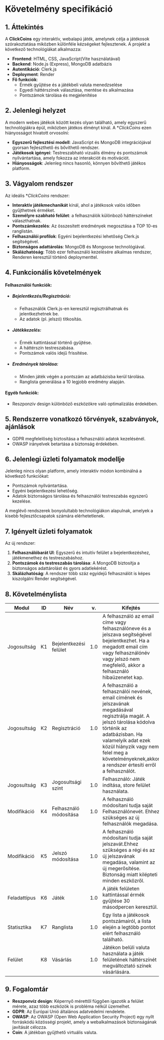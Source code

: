 # Követelmény specifikáció
## 1. Áttekintés
A **ClickCoins** egy interaktív, webalapú játék, amelynek célja a játékosok szórakoztatása miközben különféle kézségeket fejlesztenek. A projekt a következő technológiákat alkalmazza:
- **Frontend**: HTML, CSS, JavaScript(Vite használatával)
- **Backend**: Node.js (Express), MongoDB adatbázis
- **Autentikáció**: Clerk.js
- **Deployment**: Render
- **Fő funkciók**:
    - Érmék gyűjtése és a játékbeli valuta menedzselése
    - Egyedi háttérszínek választása, mentése és alkalmazása
    - Pontszámok tárolása és megjelenítése
## 2. Jelenlegi helyzet
A modern webes játékok között kezés olyan található, amely egyszerű technológiákra épül, miközben játékos élményt kínál. A **ClickCoins* ezen hiányosságot hivatott orvosolni:
- **Egyszerű fejlesztési modell**: JavaScript és MongoDB integrációjával gyorsan fejleszthető és bővíthető rendszer.
- **Játékosok igényei**: Testreszabható vizuális élmény és pontszámok nyilvántartása, amely fokozza az interakciót és motivációt.
- **Hiányosságok**: Jelenleg nincs hasonló, könnyen bővíthető játékos platform.
## 3. Vágyalom rendszer
Az ideális **ClickCoins* rendszer:
- **Interaktív játékmechanikát** kínál, ahol a játékosok valós időben gyűjthetnek érméket.
- **Személyre szabható felület**: a felhasználók különboző háttérszíneket választhatnak.
- **Pontszámkezelés**: Az összesített eredmények megosztása a TOP 10-es ranglistán.
- **Felhasználói profilok**: Egyéni bejelentkezési lehetőség Clerk.js segítségével.
- **Biztonságos adattárolás**: MongoDB és Mongoose technológiával.
- **Skálázhatóság**: Több ezer felhasználó kezelésére alkalmas rendszer, Renderen keresztül történő deploymenttel.
## 4. Funkcionális követelmények
#### Felhasználói funkciók:
- ##### Bejelentkezés/Regisztráció:
    - Felhasználók Clerk.js-en keresztül regisztrálhatnak és jelentkezhetnek be.
    - Az adatok (pl. jelszó) titkosítás.
- ##### Játékkezelés:
    - Érmék kattintással történő gyűjtése.
    - A háttérszín testreszabása.
    - Pontszámok valós idejű frissítése.
- ##### Eredmények tárolása:
    - Minden játék végén a pontszám az adatbázisba kerül tárolása.
    - Ranglista generálása a 10 legjobb eredmény alapján.
#### Egyéb funkciók:
- Reszponzív design különböző eszközökre való optimalizálás érdekében.
## 5. Rendszerre vonatkozó törvények, szabványok, ajánlások
- GDPR megfelelőség biztosítása a felhasználói adatok kezelésénél.
- OWASP irányelvek betartása a biztonság érdekében.
## 6. Jelenlegi üzleti folyamatok modellje
Jelenleg nincs olyan platform, amely interaktív módon kombinálná a következő funkciókat:

- Pontszámok nyilvántartása.
- Egyéni bejelentkezési lehetőség.
- Adatok biztonságos tárolása és felhasználói testreszabás egyszerű kezelése.

A meglévő rendszerek bonyolultabb technológiákon alapulnak, amelyek a kisebb fejlesztőcsapatok számára elérhetetlenek.
## 7. Igényelt üzleti folyamatok
Az új rendszer:
1. **Felhasználóbarát UI**: Egyszerű és intuitív felület a bejelentkezéshez, játékmenethez és testreszabáshoz.
2. **Pontszámok és testreszabás tárolása**: A MongoDB biztosítja a biztonságos adattárolást és gyors adatlekérést.
3. **Skálázhatóság**: A rendszer több száz egyidejű felhasználót is képes kiszolgálni Render segítségével.
## 8. Követelménylista
| Modul | ID | Név | v. | Kifejtés |
|-------|----|-----|----|----------|
| Jogosultság | K1 | Bejelentkezési felület | 1.0 | A felhasználó az email címe vagy felhasználóneve és a jelszava segítségével bejelentkezhet. Ha a megadott email cím vagy felhasználónév vagy jelszó nem megfelelő, akkor a felhasználó hibaüzenetet kap. |
| Jogosultság | K2 | Regisztráció | 1.0 | A felhasználó a felhasználói nevének, email címének és jelszavának megadásával regisztrálja magát. A jelszó tárolása kódolva történik az adatbázisban. Ha valamelyik adat ezek közül hiányzik vagy nem felel meg a követelményeknek,akkor a rendszer értesíti erről a felhasználót. |
| Jogosultság | K3 | Jogosultsági szint | 1.0 | Felhasználó: Játék indítása, store felület használata. |
| Modifikáció | K4 | Felhasználó módosítása | 1.0 | A felhasználó módosítani tudja saját Felhasználónevét. Ehhez szükséges az új felhasználók megadása. |
| Modifikáció | K5 | Jelszó módosítása | 1.0 | A felhasználó módosítani tudja saját jelszavát.Ehhez szükséges a régi és az új jelszavának megadása, valamint az új megerősítése. Biztonság miatt kilépteti minden eszközről. |
| Feladattípus | K6 | Játék | 1.0 | A játék felületen kattintással érmék gyűjtése 30 másodpercen keresztül. |
| Statisztika | K7 | Ranglista | 1.0 | Egy lista a játékosok pontszámairól, a lista elején a legtöbb pontot elért felhasználó található. |
| Felület | K8 | Vásárlás | 1.0 | Játékon belüli valuta használata a játék felületének háttérszínét megváltoztató színek vásárlására. |
## 9. Fogalomtár
- **Reszponvíz design**: Képernyő mérettől függően igazotik a felület mérete, azaz több eszközök is probléma nélkül üzemelhet.
- **GDPR**: Az Európai Unió általános adatvédelmi rendelete.
- **OWASP**: Az OWASP (Open Web Application Security Project) egy nyílt forráskódú közösségi projekt, amely a webalkalmazások biztonságának javítását célozza.
- **Coin**: A játékban gyűjthető virtuális valuta.